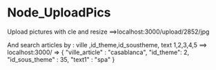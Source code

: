 # Node_UploadPics
Upload pictures with cle and resize
==>localhost:3000/upload/2852/jpg

And search articles by : ville ,id_theme,id_soustheme, text 1,2,3,4,5
==> localhost:3000/ =>
{
	"ville_article" : "casablanca",
	"id_theme": 2,
	"id_sous_theme" : 35,
	"text1" : "spa"
}
